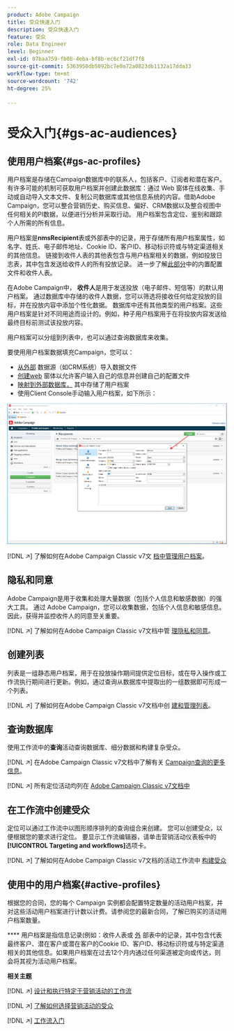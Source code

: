 ```yaml
---
product: Adobe Campaign
title: 受众快速入门
description: 受众快速入门
feature: 受众
role: Data Engineer
level: Beginner
exl-id: 07baa759-fb0b-4eba-bf8b-ec6cf21df7f8
source-git-commit: 5363950db5092bc7e0a72a0823db1132a17dda33
workflow-type: tm+mt
source-wordcount: '742'
ht-degree: 25%

---
```


# 受众入门{#gs-ac-audiences}

## 使用用户档案{#gs-ac-profiles}

用户档案是存储在Campaign数据库中的联系人，包括客户、订阅者和潜在客户。 有许多可能的机制可获取用户档案并创建此数据库：通过 Web 窗体在线收集、手动或自动导入文本文件、复制公司数据库或其他信息系统的内容。借助Adobe Campaign，您可以整合营销历史、购买信息、偏好、CRM数据以及整合视图中任何相关的PI数据，以便进行分析并采取行动。 用户档案包含定位、鉴别和跟踪个人所需的所有信息。

用户档案是&#x200B;**nmsRecipient**&#x200B;表或外部表中的记录，用于存储所有用户档案属性，如名字、姓氏、电子邮件地址、Cookie ID、客户ID、移动标识符或与特定渠道相关的其他信息。 链接到收件人表的其他表包含与用户档案相关的数据，例如投放日志表，其中包含发送给收件人的所有投放记录。 进一步了解[此部分](../dev/datamodel.md#ootb-profiles)中的内置配置文件和收件人表。

在Adobe Campaign中， **收件人**&#x200B;是用于发送投放（电子邮件、短信等）的默认用户档案。 通过数据库中存储的收件人数据，您可以筛选将接收任何给定投放的目标，并在投放内容中添加个性化数据。 数据库中还有其他类型的用户档案。这些用户档案是针对不同用途而设计的。例如，种子用户档案用于在将投放内容发送给最终目标前测试该投放内容。

用户档案可以分组到列表中，也可以通过查询数据库来收集。


要使用用户档案数据填充Campaign，您可以：

* [从外部](import.md) 数据源（如CRM系统）导入数据文件
* [创建web](../dev/webapps.md) 窗体以允许客户输入自己的信息并创建自己的配置文件
* [映射到外部数据库，](../connect/fda.md) 其中存储了用户档案
* 使用Client Console手动输入用户档案，如下所示：

![](assets/create-profile.png)


[!DNL :arrow_upper_right:] 了解如何在Adobe Campaign Classic v7文 [档中管理用户档案](https://experienceleague.adobe.com/docs/campaign-classic/using/getting-started/profile-management/about-profiles.html)。


## 隐私和同意

Adobe Campaign是用于收集和处理大量数据（包括个人信息和敏感数据）的强大工具。 通过 Adobe Campaign，您可以收集数据，包括个人信息和敏感信息。因此，获得并监控收件人的同意至关重要。

[!DNL :arrow_upper_right:] 了解如何在Adobe Campaign Classic v7文档中管 [理隐私和同意](https://experienceleague.adobe.com/docs/campaign-classic/using/getting-started/privacy/privacy-and-recommendations.html)。

## 创建列表

列表是一组静态用户档案，用于在投放操作期间提供定位目标，或在导入操作或工作流执行期间进行更新。例如，通过查询从数据库中提取出的一组数据即可形成一个列表。

[!DNL :arrow_upper_right:] 了解如何在Adobe Campaign Classic v7文档中创 [建和管理列表](https://experienceleague.adobe.com/docs/campaign-classic/using/getting-started/profile-management/creating-and-managing-lists.html)。

## 查询数据库

使用工作流中的&#x200B;**查询**&#x200B;活动查询数据库、细分数据和构建复杂受众。

[!DNL :arrow_upper_right:] 在Adobe Campaign Classic v7文档中了解有关 [Campaign查询的更多信息](https://experienceleague.adobe.com/docs/campaign-classic/using/automating-with-workflows/introduction/targeting-data.html)。

[!DNL :arrow_upper_right:] 所有定位活动均列在 [Adobe Campaign Classic v7文档中](https://experienceleague.adobe.com/docs/campaign-classic/using/automating-with-workflows/targeting-activities/about-targeting-activities.html)

## 在工作流中创建受众

定位可以通过工作流中以图形顺序排列的查询组合来创建。 您可以创建受众，以便根据您的要求进行定位。 要显示工作流编辑器，请单击营销活动仪表板中的&#x200B;**[!UICONTROL Targeting and workflows]**&#x200B;选项卡。

[!DNL :arrow_upper_right:] 了解如何在Adobe Campaign Classic v7文档的活动工作流中 [构建受众](https://experienceleague.adobe.com/docs/campaign-classic/using/orchestrating-campaigns/orchestrate-campaigns/marketing-campaign-target.html?lang=en#building-the-main-target-in-a-workflow)


## 使用中的用户档案{#active-profiles}

根据您的合同，您的每个 Campaign 实例都会配置特定数量的活动用户档案，并对这些活动用户档案进行计数以计费。请参阅您的最新合同，了解已购买的活动用户档案数量。

**** 用户档案是指信息记录(例如：收件人表或 [外](../dev/datamodel.md) 部表中的记录，其中包含代表最终客户、潜在客户或潜在客户的Cookie ID、客户ID、移动标识符或与特定渠道相关的其他信息。如果用户档案在过去12个月内通过任何渠道被定向或传达，则会将其视为活动用户档案。

<!--
You can monitor the number of active profiles used on your instances directly from Campaign Control Panel. 

[!DNL :arrow_upper_right:] For more on this, refer to the [Control Panel documentation](https://docs.adobe.com/content/help/en/control-panel/using/performance-monitoring/active-profiles-monitoring.html).
-->

**相关主题**

[!DNL :arrow_upper_right:] [设计和执行特定于营销活动的工作流](https://experienceleague.adobe.com/docs/campaign-classic/using/automating-with-workflows/introduction/building-a-workflow.html)

[!DNL :arrow_upper_right:] [了解如何选择营销活动的受众](https://experienceleague.adobe.com/docs/campaign-classic/using/orchestrating-campaigns/orchestrate-campaigns/marketing-campaign-target.html)

[!DNL :arrow_upper_right:] [工作流入门](https://experienceleague.adobe.com/docs/campaign-classic/using/automating-with-workflows/introduction/about-workflows.html)
